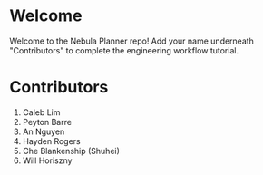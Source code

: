 # Welcome
Welcome to the Nebula Planner repo! Add your name underneath "Contributors" to complete
the engineering workflow tutorial.

# Contributors
1. Caleb Lim
2. Peyton Barre 
3. An Nguyen
4. Hayden Rogers
5. Che Blankenship (Shuhei)
6. Will Horiszny